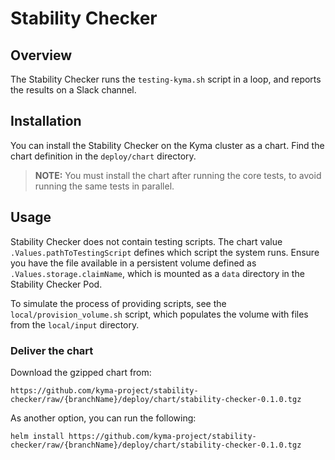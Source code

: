 # Stability Checker

## Overview

The Stability Checker runs the `testing-kyma.sh` script in a loop, and reports the results on a Slack channel.

## Installation

You can install the Stability Checker on the Kyma cluster as a chart. Find the chart definition in the `deploy/chart` directory.

> **NOTE:** You must install the chart after running the core tests, to avoid running the same tests in parallel.

## Usage

Stability Checker does not contain testing scripts. The chart value `.Values.pathToTestingScript` defines which script the system runs.
Ensure you have the file available in a persistent volume defined as `.Values.storage.claimName`, which is mounted as a `data` directory in the Stability Checker Pod.

To simulate the process of providing scripts, see the `local/provision_volume.sh` script, which populates the volume with files from the `local/input` directory.

### Deliver the chart

Download the gzipped chart from:

`https://github.com/kyma-project/stability-checker/raw/{branchName}/deploy/chart/stability-checker-0.1.0.tgz`

As another option, you can run the following:

```helm install https://github.com/kyma-project/stability-checker/raw/{branchName}/deploy/chart/stability-checker-0.1.0.tgz```
